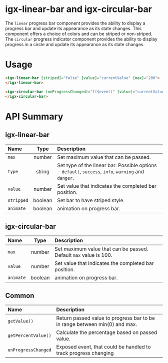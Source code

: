 # igx-linear-bar and igx-circular-bar

The `linear` progress bar component provides the ability to display a progress bar and update its appearance as its state changes. This component offers a choice of colors and can be striped or non-striped.  
The `circular` progress indicator component provides the ability to display progress in a circle and update its appearance as its state changes.  

# Usage
```html
<igx-linear-bar [striped]="false" [value]="currentValue" [max]="200">
</igx-linear-bar>

<igx-circular-bar (onProgressChanged)="f($event)" [value]="currentValue">
</igx-circular-bar>
```

# API Summary
## igx-linear-bar
| Name   |       Type      |  Description |
|:----------|:-------------:|:------|
| `max` |  number | Set maximum value that can be passed. |
| `type` |  string | Set type of the linear bar. Possible options - `default`, `success`, `info`, `warning` and `danger`. |
| `value` |  number | Set value that indicates the completed bar position. |
| `stripped` |  boolean | Set bar to have striped style. |
| `animate` |  boolean | animation on progress bar. |
## igx-circular-bar
| Name   |       Type      |  Description |
|:----------|:-------------:|:------|
| `max` |  number | Set maximum value that can be passed. Default `max` value is 100. |
| `value` |  number | Set value that indicates the completed bar position. |
| `animate` |  boolean | animation on progress bar. |
## Common
| Name   |  Description |
|:----------|:------|
| `getValue()` | Return passed value to progress bar to be in range between min(0) and max. |
| `getPercentValue()` | Calculate the percentage based on passed value. |
| `onProgressChanged` | Exposed event, that could be handled to track progress changing |



